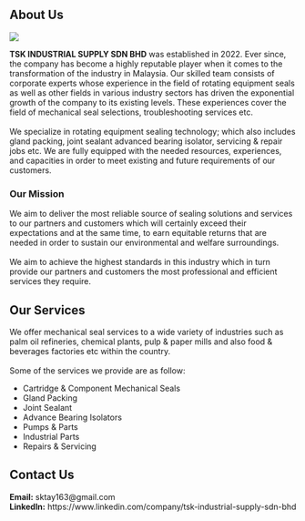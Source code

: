  <body>
    <div id="introduction">
      <h2>About Us</h2>
      <img
        src="https://media.licdn.com/dms/image/v2/D560BAQGoAZ3m0uoplg/company-logo_200_200/company-logo_200_200/0/1701925764345?e=1736380800&v=beta&t=XUA21QU5rdD-PV0HJlspf2AAYKZFry4rEpf74O8f4Yw"
      />
      <p>
        <strong>TSK INDUSTRIAL SUPPLY SDN BHD</strong> was established in 2022.
        Ever since, the company has become a highly reputable player when it
        comes to the transformation of the industry in Malaysia. Our skilled
        team consists of corporate experts whose experience in the field of
        rotating equipment seals as well as other fields in various industry
        sectors has driven the exponential growth of the company to its existing
        levels. These experiences cover the field of mechanical seal selections,
        troubleshooting services etc. <br /><br />
        We specialize in rotating equipment sealing technology; which also
        includes gland packing, joint sealant advanced bearing isolator,
        servicing & repair jobs etc. We are fully equipped with the needed
        resources, experiences, and capacities in order to meet existing and
        future requirements of our customers.
      </p>
      <h3>Our Mission</h3>
      <p>
        We aim to deliver the most reliable source of sealing solutions and
        services to our partners and customers which will certainly exceed their
        expectations and at the same time, to earn equitable returns that are
        needed in order to sustain our environmental and welfare surroundings.
        <br /><br />
        We aim to achieve the highest standards in this industry which in turn
        provide our partners and customers the most professional and efficient
        services they require.
      </p>
      <h2>Our Services</h2>
      <p>
        We offer mechanical seal services to a wide variety of industries such
        as palm oil refineries, chemical plants, pulp & paper mills and also
        food & beverages factories etc within the country. <br /><br />
        Some of the services we provide are as follow:
      </p>
      <ul>
        <li>Cartridge & Component Mechanical Seals</li>
        <li>Gland Packing</li>
        <li>Joint Sealant</li>
        <li>Advance Bearing Isolators</li>
        <li>Pumps & Parts</li>
        <li>Industrial Parts</li>
        <li>Repairs & Servicing</li>
      </ul>
    </div>
    <div id="Contact Us">
      <h2>Contact Us</h2>
      <p>
        <strong>Email:</strong> sktay163@gmail.com <br />
        <strong>LinkedIn:</strong>
        https://www.linkedin.com/company/tsk-industrial-supply-sdn-bhd
      </p>
    </div>
  </body>
